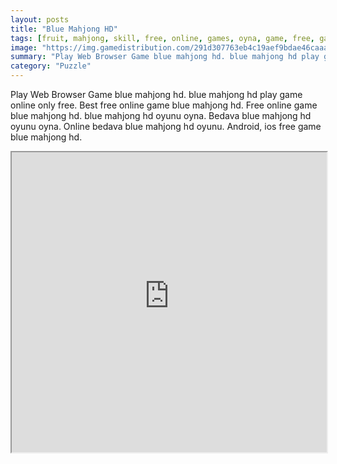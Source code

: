 ```yaml
---
layout: posts
title: "Blue Mahjong HD"
tags: [fruit, mahjong, skill, free, online, games, oyna, game, free, games, play, play, games]
image: "https://img.gamedistribution.com/291d307763eb4c19aef9bdae46caaadd.jpg"
summary: "Play Web Browser Game blue mahjong hd. blue mahjong hd play game online only free. Best free online game blue mahjong hd. Free online game blue mahjong hd. blue mahjong hd oyunu oyna. Bedava blue mahjong hd oyunu oyna. Online bedava blue mahjong hd oyunu. Android, ios free game blue mahjong hd."
category: "Puzzle"
---
```


Play Web Browser Game blue mahjong hd. blue mahjong hd play game online only free. Best free online game blue mahjong hd. Free online game blue mahjong hd. blue mahjong hd oyunu oyna. Bedava blue mahjong hd oyunu oyna. Online bedava blue mahjong hd oyunu. Android, ios free game blue mahjong hd.

<iframe width="100%" height="480px;" src="https://html5.gamedistribution.com/291d307763eb4c19aef9bdae46caaadd/"></iframe>